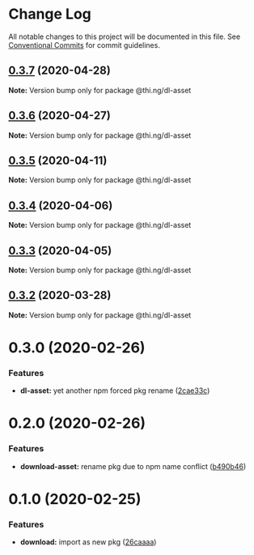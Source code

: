 # Change Log

All notable changes to this project will be documented in this file.
See [Conventional Commits](https://conventionalcommits.org) for commit guidelines.

## [0.3.7](https://github.com/thi-ng/umbrella/compare/@thi.ng/dl-asset@0.3.6...@thi.ng/dl-asset@0.3.7) (2020-04-28)

**Note:** Version bump only for package @thi.ng/dl-asset





## [0.3.6](https://github.com/thi-ng/umbrella/compare/@thi.ng/dl-asset@0.3.5...@thi.ng/dl-asset@0.3.6) (2020-04-27)

**Note:** Version bump only for package @thi.ng/dl-asset





## [0.3.5](https://github.com/thi-ng/umbrella/compare/@thi.ng/dl-asset@0.3.4...@thi.ng/dl-asset@0.3.5) (2020-04-11)

**Note:** Version bump only for package @thi.ng/dl-asset





## [0.3.4](https://github.com/thi-ng/umbrella/compare/@thi.ng/dl-asset@0.3.3...@thi.ng/dl-asset@0.3.4) (2020-04-06)

**Note:** Version bump only for package @thi.ng/dl-asset





## [0.3.3](https://github.com/thi-ng/umbrella/compare/@thi.ng/dl-asset@0.3.2...@thi.ng/dl-asset@0.3.3) (2020-04-05)

**Note:** Version bump only for package @thi.ng/dl-asset





## [0.3.2](https://github.com/thi-ng/umbrella/compare/@thi.ng/dl-asset@0.3.1...@thi.ng/dl-asset@0.3.2) (2020-03-28)

**Note:** Version bump only for package @thi.ng/dl-asset





# 0.3.0 (2020-02-26)


### Features

* **dl-asset:** yet another npm forced pkg rename ([2cae33c](https://github.com/thi-ng/umbrella/commit/2cae33cabd379b3d449079edfc255d9cf56c34a5))





# 0.2.0 (2020-02-26)


### Features

* **download-asset:** rename pkg due to npm name conflict ([b490b46](https://github.com/thi-ng/umbrella/commit/b490b46994333103f653514c96531637d903202d))





# 0.1.0 (2020-02-25)


### Features

* **download:** import as new pkg ([26caaaa](https://github.com/thi-ng/umbrella/commit/26caaaadf6c3f7b6bb83e8a4160a91b7e2db8714))
